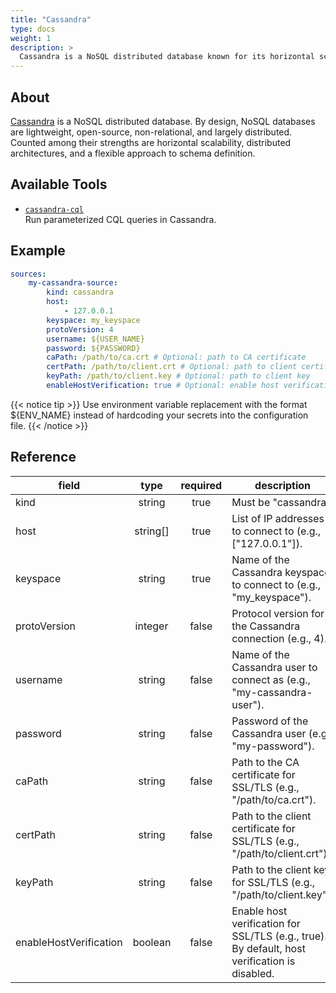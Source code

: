 ```yaml
---
title: "Cassandra"
type: docs
weight: 1
description: >
  Cassandra is a NoSQL distributed database known for its horizontal scalability, distributed architecture, and flexible schema definition.
---
```


## About

[Cassandra][cassandra-docs] is a NoSQL distributed database. By design, NoSQL databases are lightweight, open-source, non-relational, and largely distributed. Counted among their strengths are horizontal scalability, distributed architectures, and a flexible approach to schema definition.

[cassandra-docs]: https://cassandra.apache.org/

## Available Tools

- [`cassandra-cql`](../tools/cassandra/cassandra-cql.md)  
  Run parameterized CQL queries in Cassandra.


## Example

```yaml
sources:
    my-cassandra-source:
        kind: cassandra
        host:
            - 127.0.0.1
        keyspace: my_keyspace
        protoVersion: 4
        username: ${USER_NAME}
        password: ${PASSWORD}
        caPath: /path/to/ca.crt # Optional: path to CA certificate
        certPath: /path/to/client.crt # Optional: path to client certificate
        keyPath: /path/to/client.key # Optional: path to client key
        enableHostVerification: true # Optional: enable host verification
```

{{< notice tip >}}
Use environment variable replacement with the format ${ENV_NAME}
instead of hardcoding your secrets into the configuration file.
{{< /notice >}}

## Reference

| **field**              | **type**  | **required** | **description**                                                                                       |
|------------------------|:---------:|:------------:|-------------------------------------------------------------------------------------------------------|
| kind                   |  string   |     true     | Must be "cassandra".                                                                                  |
| host                   |  string[] |     true     | List of IP addresses to connect to (e.g., ["127.0.0.1"]).                                             |
| keyspace               |  string   |     true     | Name of the Cassandra keyspace to connect to (e.g., "my_keyspace").                                   |
| protoVersion           |  integer  |    false     | Protocol version for the Cassandra connection (e.g., 4).                                              |
| username               |  string   |    false     | Name of the Cassandra user to connect as (e.g., "my-cassandra-user").                                 |
| password               |  string   |    false     | Password of the Cassandra user (e.g., "my-password").                                                 |
| caPath                 |  string   |    false     | Path to the CA certificate for SSL/TLS (e.g., "/path/to/ca.crt").                                     |
| certPath               |  string   |    false     | Path to the client certificate for SSL/TLS (e.g., "/path/to/client.crt").                             |
| keyPath                |  string   |    false     | Path to the client key for SSL/TLS (e.g., "/path/to/client.key").                                     |
| enableHostVerification |  boolean  |    false     | Enable host verification for SSL/TLS (e.g., true). By default, host verification is disabled.         |
